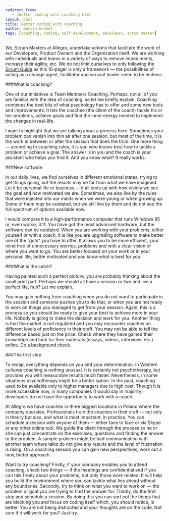 ```yaml
---
redirect_from:
   - /better-coding-with-coaching.html
layout: post
title: Better coding with coaching
author: marcin.konkel
tags: [coaching, coding, self-development, developer, scrum master]
---
```


We, Scrum Masters at Allegro, undertake actions that facilitate the work of our Developers, Product Owners and the
Organization itself. We are working with individuals and teams in a variety of ways to remove impediments,
increase their agility, etc. We do not limit ourselves to only following the 
[Scrum Guide](http://scrumguides.org) as this 16-pager is only a
framework — the possibilities of acting as a change agent, facilitator and servant leader seem to be endless.

###What is coaching?

One of our initiatives is Team Members Coaching. Perhaps, not all of you are familiar with the idea of coaching,
so let me briefly explain. Coaching combines the best bits of what psychology has to offer and some new tools and
improvements. It lets the coachee (the client of the coach) tackle his or her problems, achieve goals and find the
inner energy needed to implement the changes in real-life.

I want to highlight that we are talking about a process here. Sometimes your problem can vanish into thin air after
one session, but most of the time, it is the work in between or after the session that does the trick. One more thing
— according to coaching rules, it is you who knows best how to tackle a problem or achieve a goal. The answer is in
you and the coach is your assistant who helps you find it. And you know what? It really works.

###New software

In our daily lives, we find ourselves in different emotional states, trying to get things going, but the results may
be far from what we have imagined. Let it be personal life or business — it all ends up with how vividly we see the
goal and how motivated we are. Sometimes, we also live by the rules that were injected into our minds when we were young
or when growing up. Some of them may be outdated, but we still live by them and do not see the full spectrum of options
available now.

I would compare it to a high-performance computer that runs Windows 95 or, even worse, 3.11. You have got the most
advanced hardware, but the software can be outdated. When you are working with your problems, either yourself or with
a coach, it is like you are upgrading software to make better use of the “guts” you have to offer. It allows you to
be more efficient, your mind free of unnecessary worries, problems and with a clear vision of where you want to go.
You are better focused on your work or in your personal life, better motivated and you know what is best for you.

###What is the catch?

Having painted such a perfect picture, you are probably thinking about the small print part. Perhaps we should all
have a session or two and live a perfect life, huh? Let me explain.

You may gain nothing from coaching when you do not want to participate in the session and someone pushes you to do
that, or when you are not ready to work on things you managed to get from your session. Again, this is a process so
you should be ready to give your best to achieve more in your life. Nobody is going to make the decision and
work for you. Another thing is that the market is not regulated and you may encounter coaches on different levels of
proficiency in their craft. You may not be able to tell the difference based just on the price. Check where they have
gained their knowledge and look for their materials (essays, videos, interviews etc.) online. Do a background check.

###The first step

To recap, everything depends on you and your determination. In Western cultures coaching is nothing unusual.
It is certainly not psychotherapy, but provides you with measurable results much faster. Nevertheless, in some
situations psychotherapy might be a better option. In the past, coaching used to be available only to higher managers
due to high cost. Though it is more accessible now, in many companies (I would say in majority) developers do not have
the opportunity to work with a coach.

At Allegro we have coaches in three biggest locations in Poland where the company operates. Professionals train the
coaches in their craft — not only in theory but also, and what is most important, in practice. You can schedule a
session with anyone of them — either face to face or via Skype or any other online tool. We guide the client through
the process so he or she can just concentrate on the exercises, questions and finding the answer to the problem.
A sample problem might be bad communication with another team where talks do not give any results and the level
of frustration is rising. On a coaching session you can gain new perspectives, work out a new, better approach.

Want to try coaching? Firstly, if your company enables you to attend coaching, check two things — if the meetings
are confidential and if you can talk freely about your problems, not only those work related. It will help you build
the environment where you can tackle what lies ahead without any boundaries. Secondly, try to think on what you want
to work on — the problem or goal you are trying to find the answer for. Thirdly, do the first step and schedule a session. 
By doing this you can sort out the things that are blocking you and focus on coding itself which, you should notice, is 
better. You are not being distracted and your thoughts are on the code. Not sure if it will work for you? Just try.
